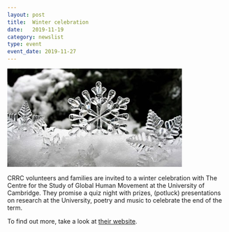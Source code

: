 ```yaml
---
layout: post
title:  Winter celebration
date:   2019-11-19
category: newslist
type: event
event_date: 2019-11-27
---
```


![A snowy scene with giant magnified snowflakes](/images/2019-11-19-winter-celebration.jpg)

CRRC volunteers and families are invited to a winter celebration with The Centre for the Study of Global Human Movement at the University of Cambridge. They promise a quiz night with prizes, (potluck) presentations on research at the University, poetry and music to celebrate the end of the term.

To find out more, take a look at [their website](https://www.humanmovement.cam.ac.uk/events/research-seminar-series-03).

